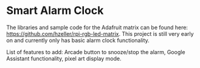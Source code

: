 # Smart Alarm Clock
The libraries and sample code for the Adafruit matrix can be found here: https://github.com/hzeller/rpi-rgb-led-matrix.
This project is still very early on and currently only has basic alarm clock functionality. 


List of features to add: Arcade button to snooze/stop the alarm, Google Assistant functionality, pixel art display mode.
